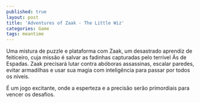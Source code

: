 ```yaml
---
published: true
layout: post
title: 'Adventures of Zaak - The Little Wiz'
categories: Game
tags: meantime
---
```

Uma mistura de puzzle e plataforma com Zaak, um desastrado aprendiz de feiticeiro, cuja missão é salvar as fadinhas capturadas pelo terrível Ás de Espadas. Zaak precisará lutar contra abóboras assassinas, escalar paredes, evitar armadilhas e usar sua magia com inteligência para passar por todos os níveis.

É um jogo excitante, onde a esperteza e a precisão serão primordiais para vencer os desafios.

<center></center>